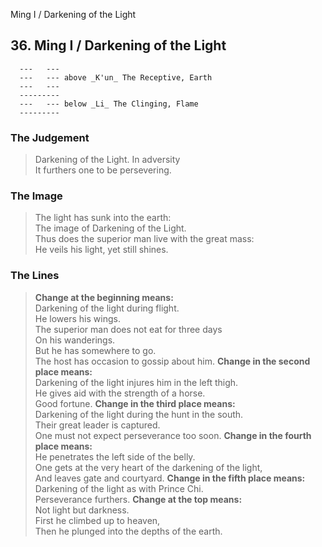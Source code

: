 Ming I / Darkening of the Light
## 36. Ming I / Darkening of the Light
      ---   ---
      ---   --- above _K'un_ The Receptive, Earth  
      ---   ---
      ---------
      ---   --- below _Li_ The Clinging, Flame  
      ---------
### The Judgement
> Darkening of the Light. In adversity  
 It furthers one to be persevering.
### The Image
> The light has sunk into the earth:  
 The image of Darkening of the Light.  
 Thus does the superior man live with the great mass:  
 He veils his light, yet still shines.
### The Lines

 > **Change at the beginning means:**  
 Darkening of the light during flight.  
 He lowers his wings.  
 The superior man does not eat for three days  
 On his wanderings.  
 But he has somewhere to go.  
 The host has occasion to gossip about him.
 > **Change in the second place means:**  
 Darkening of the light injures him in the left thigh.  
 He gives aid with the strength of a horse.  
 Good fortune.
 > **Change in the third place means:**  
 Darkening of the light during the hunt in the south.  
 Their great leader is captured.  
 One must not expect perseverance too soon.
 > **Change in the fourth place means:**  
 He penetrates the left side of the belly.  
 One gets at the very heart of the darkening of the light,  
 And leaves gate and courtyard.
 > **Change in the fifth place means:**  
 Darkening of the light as with Prince Chi.  
 Perseverance furthers.
 > **Change at the top means:**  
 Not light but darkness.  
 First he climbed up to heaven,  
 Then he plunged into the depths of the earth.



